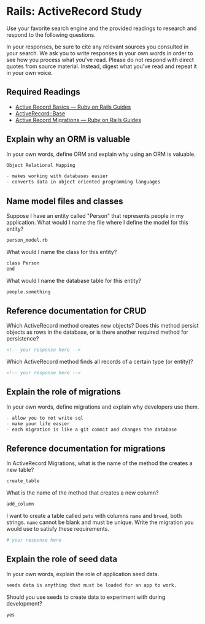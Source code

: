 # Rails: ActiveRecord Study

Use your favorite search engine and the provided readings to research and
respond to the following questions.

In your responses, be sure to cite any relevant sources you consulted in your
search. We ask you to write responses in your own words in order to see how you
process what you've read. Please do not respond with direct quotes from source
material. Instead, digest what you've read and repeat it in your own voice.

## Required Readings

-   [Active Record Basics — Ruby on Rails Guides](http://guides.rubyonrails.org/active_record_basics.html)
-   [ActiveRecord::Base](http://api.rubyonrails.org/classes/ActiveRecord/Base.html)
-   [Active Record Migrations — Ruby on Rails Guides](http://guides.rubyonrails.org/active_record_migrations.html)

## Explain why an ORM is valuable

In your own words, define ORM and explain why using an ORM is valuable.

```md
Object Relational Mapping

- makes working with databases easier
- converts data in object oriented programming languages
```

## Name model files and classes

Suppose I have an entity called "Person" that represents people in my
application. What would I name the file where I define the model for this
entity?

```md
person_model.rb
```

What would I name the class for this entity?

```md
class Person
end
```

What would I name the database table for this entity?

```md
people.something
```

## Reference documentation for CRUD

Which ActiveRecord method creates new objects? Does this method persist objects
as rows in the database, or is there another required method for persistence?

```md
<!-- your response here -->
```

Which ActiveRecord method finds all records of a certain type (or entity)?

```md
<!-- your response here -->
```

## Explain the role of migrations

In your own words, define migrations and explain why developers use them.

```md
- allow you to not write sql
- make your life easier
- each migration is like a git commit and changes the database
```

## Reference documentation for migrations

In ActiveRecord Migrations, what is the name of the method the creates a new
table?

```md
create_table
```

What is the name of the method that creates a new column?

```md
add_column
```

I want to create a table called `pets` with columns `name` and `breed`, both
strings. `name` cannot be blank and must be unique. Write the migration you
would use to satisfy these requirements.

```ruby
# your response here
```

## Explain the role of seed data

In your own words, explain the role of application seed data.

```md
seeds data is anything that must be loaded for an app to work.
```

Should you use seeds to create data to experiment with during development?

```md
yes
```
